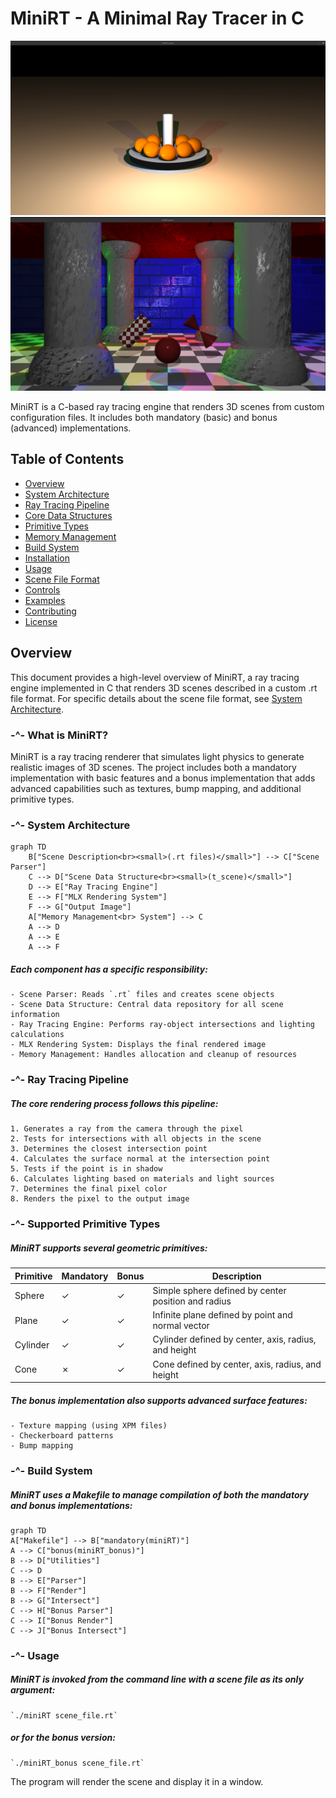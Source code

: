 # MiniRT - A Minimal Ray Tracer in C

![MiniRT Banner](https://github.com/helgh/MiniRT_1337/blob/master/Screenshot%20from%202025-05-17%2018-29-59.png)
![MiniRT Banner](https://github.com/helgh/MiniRT_1337/blob/master/Screenshot%20from%202025-05-17%2018-35-26.png)

MiniRT is a C-based ray tracing engine that renders 3D scenes from custom configuration files. It includes both mandatory (basic) and bonus (advanced) implementations.

## Table of Contents
- [Overview](#Overview)
- [System Architecture](#system-architecture)
- [Ray Tracing Pipeline](#ray-tracing-pipeline)
- [Core Data Structures](#core-data-structures)
- [Primitive Types](#primitive-types)
- [Memory Management](#memory-management)
- [Build System](#build-system)
- [Installation](#installation)
- [Usage](#usage)
- [Scene File Format](#scene-file-format)
- [Controls](#controls)
- [Examples](#examples)
- [Contributing](#contributing)
- [License](#license)

## Overview
This document provides a high-level overview of MiniRT, a ray tracing engine implemented in C that renders 3D scenes described in a custom .rt file format. For specific details about the scene file format, see [System Architecture](#system-architecture).

### -^- What is MiniRT?
MiniRT is a ray tracing renderer that simulates light physics to generate realistic images of 3D scenes. The project includes both a mandatory implementation with basic features and a bonus implementation that adds advanced capabilities such as textures, bump mapping, and additional primitive types.

### -^- System Architecture

```mermaid
graph TD
    B["Scene Description<br><small>(.rt files)</small>"] --> C["Scene Parser"]
    C --> D["Scene Data Structure<br><small>(t_scene)</small>"]
    D --> E["Ray Tracing Engine"]
    E --> F["MLX Rendering System"]
    F --> G["Output Image"]
    A["Memory Management<br> System"] --> C
    A --> D
    A --> E
    A --> F
```

##### Each component has a specific responsibility:
    - Scene Parser: Reads `.rt` files and creates scene objects
    - Scene Data Structure: Central data repository for all scene information  
    - Ray Tracing Engine: Performs ray-object intersections and lighting calculations
    - MLX Rendering System: Displays the final rendered image
    - Memory Management: Handles allocation and cleanup of resources

### -^- Ray Tracing Pipeline
##### The core rendering process follows this pipeline:
    1. Generates a ray from the camera through the pixel
    2. Tests for intersections with all objects in the scene
    3. Determines the closest intersection point
    4. Calculates the surface normal at the intersection point
    5. Tests if the point is in shadow
    6. Calculates lighting based on materials and light sources
    7. Determines the final pixel color
    8. Renders the pixel to the output image

### -^- Supported Primitive Types
##### MiniRT supports several geometric primitives:

| Primitive  | Mandatory | Bonus | Description                          |
|------------|-----------|-------|--------------------------------------|
| Sphere     | ✓         | ✓     | Simple sphere defined by center position and radius        |
| Plane      | ✓         | ✓     | Infinite plane defined by point and normal vector |
| Cylinder   | ✓         | ✓     | Cylinder defined by center, axis, radius, and height  |
| Cone       | ✗         | ✓     | Cone defined by center, axis, radius, and height        |

##### The bonus implementation also supports advanced surface features:
    - Texture mapping (using XPM files)
    - Checkerboard patterns
    - Bump mapping

### -^- Build System
##### MiniRT uses a Makefile to manage compilation of both the mandatory and bonus implementations:
``` mermaid
graph TD
A["Makefile"] --> B["mandatory(miniRT)"]
A --> C["bonus(miniRT_bonus)"]
B --> D["Utilities"]
C --> D
B --> E["Parser"]
B --> F["Render"]
B --> G["Intersect"]
C --> H["Bonus Parser"]
C --> I["Bonus Render"]
C --> J["Bonus Intersect"]
```
### -^- Usage
##### MiniRT is invoked from the command line with a scene file as its only argument:
    `./miniRT scene_file.rt`
##### or for the bonus version:
    `./miniRT_bonus scene_file.rt`
The program will render the scene and display it in a window.
